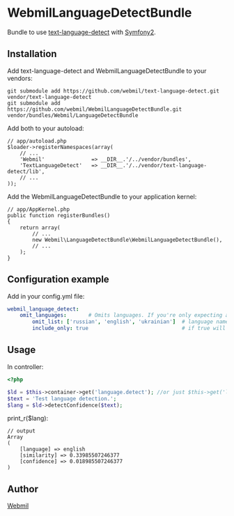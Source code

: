 WebmilLanguageDetectBundle
==========================

Bundle to use [text-language-detect](https://github.com/webmil/text-language-detect) with [Symfony2](https://github.com/symfony/symfony).

Installation
------------

Add text-language-detect and WebmilLanguageDetectBundle to your vendors:

    git submodule add https://github.com/webmil/text-language-detect.git vendor/text-language-detect
    git submodule add https://github.com/webmil/WebmilLanguageDetectBundle.git vendor/bundles/Webmil/LanguageDetectBundle

Add both to your autoload:

    // app/autoload.php
    $loader->registerNamespaces(array(
        // ...
        'Webmil'               => __DIR__.'/../vendor/bundles',
        'TextLanguageDetect'   => __DIR__.'/../vendor/text-language-detect/lib',
        // ...
    ));

Add the WebmilLanguageDetectBundle to your application kernel:

    // app/AppKernel.php
    public function registerBundles()
    {
        return array(
            // ...
            new Webmil\LanguageDetectBundle\WebmilLanguageDetectBundle(),
            // ...
        );
    }

Configuration example
---------------------
Add in your config.yml file:

``` yaml
webmil_language_detect:
    omit_languages:       # Omits languages. If you're only expecting a limited set of languages, this can greatly
        omit_list: ['russian', 'english', 'ukrainian']  # language name or array of names to omit
        include_only: true                              # if true will include (rather than exclude) only those in the list
```

Usage
-----
In controller:

``` php
<?php

$ld = $this->container->get('language.detect'); //or just $this->get('language.detect')
$text = 'Test language detection.';
$lang = $ld->detectConfidence($text);
```

print_r($lang):

    // output
    Array
    (
        [language] => english
        [similarity] => 0.33985507246377
        [confidence] => 0.018985507246377
    )

Author
------
[Webmil](http://www.webmil.com.ua/)
